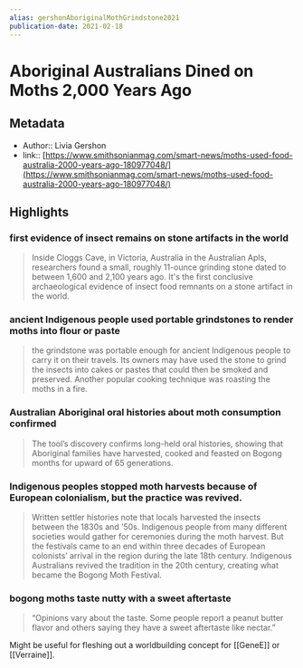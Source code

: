 ```yaml
---
alias: gershonAboriginalMothGrindstone2021
publication-date: 2021-02-18
---
```


# Aboriginal Australians Dined on Moths 2,000 Years Ago

## Metadata
* Author:: Livia Gershon
* link:: [https://www.smithsonianmag.com/smart-news/moths-used-food-australia-2000-years-ago-180977048/](https://www.smithsonianmag.com/smart-news/moths-used-food-australia-2000-years-ago-180977048/)

## Highlights

### first evidence of insect remains on stone artifacts in the world

> Inside Cloggs Cave, in Victoria, Australia in the Australian Apls, researchers found a small, roughly 11-ounce grinding stone dated to between 1,600 and 2,100 years ago. It's the first conclusive archaeological evidence of insect food remnants on a stone artifact in the world.

### ancient Indigenous people used portable grindstones to render moths into flour or paste

> the grindstone was portable enough for ancient Indigenous people to carry it on their travels. Its owners may have used the stone to grind the insects into cakes or pastes that could then be smoked and preserved. Another popular cooking technique was roasting the moths in a fire.

### Australian Aboriginal oral histories about moth consumption confirmed

> The tool’s discovery confirms long-held oral histories, showing that Aboriginal families have harvested, cooked and feasted on Bogong months for upward of 65 generations. 

### Indigenous peoples stopped moth harvests because of European colonialism, but the practice was revived.

> Written settler histories note that locals harvested the insects between the 1830s and ’50s. Indigenous people from many different societies would gather for ceremonies during the moth harvest. But the festivals came to an end within three decades of European colonists’ arrival in the region during the late 18th century. Indigenous Australians revived the tradition in the 20th century, creating what became the Bogong Moth Festival.

### bogong moths taste nutty with a sweet aftertaste

> “Opinions vary about the taste. Some people report a peanut butter flavor and others saying they have a sweet aftertaste like nectar.”

Might be useful for fleshing out a worldbuilding concept for [[GeneE]] or [[Verraine]].

